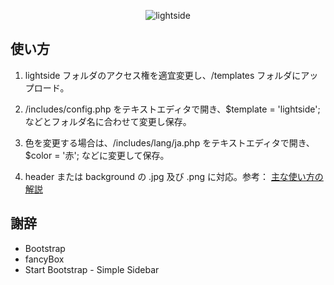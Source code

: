 <p align="center"><img src="https://user-images.githubusercontent.com/25574701/52907593-d2425300-32a7-11e9-8dd9-e1a243bdf8ec.png" alt="lightside"></p>

## 使い方

1. lightside フォルダのアクセス権を適宜変更し、/templates フォルダにアップロード。

2. /includes/config.php をテキストエディタで開き、$template = 'lightside'; などとフォルダ名に合わせて変更し保存。

3. 色を変更する場合は、/includes/lang/ja.php をテキストエディタで開き、$color = '赤'; などに変更して保存。

4. header または background の .jpg 及び .png に対応。参考： [主な使い方の解説](https://xn--5rwx17a.xn--v8jtdudb.com/%E3%83%89%E3%82%AD%E3%83%A5%E3%83%A1%E3%83%B3%E3%83%86%E3%83%BC%E3%82%B7%E3%83%A7%E3%83%B3/%E4%B8%BB%E3%81%AA%E4%BD%BF%E3%81%84%E6%96%B9%E3%81%AE%E8%A7%A3%E8%AA%AC#toc8)

## 謝辞

- Bootstrap
- fancyBox
- Start Bootstrap - Simple Sidebar
